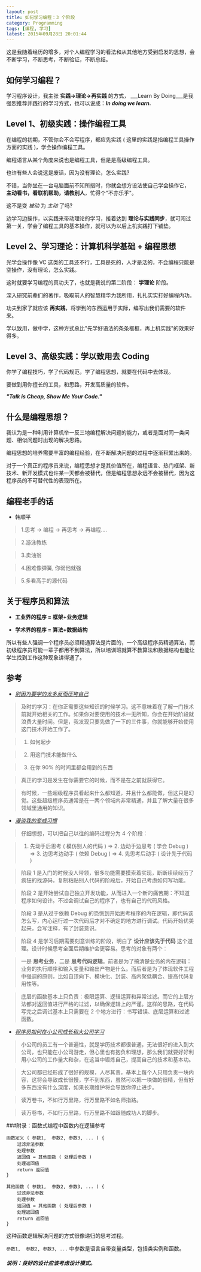 ```yaml
---
layout: post
title: 如何学习编程：3 个阶段
category: Programming
tags: [编程, 学习]
latest: 2015年09月28日 20:01:44
---
```


这是我随着经历的增多，对个人编程学习的看法和从其他地方受到启发的思想，会不断学习，不断思考，不断验证，不断总结。

如何学习编程？
-

学习程序设计，我主张 **实践->理论->再实践** 的方式， ___Learn By Doing___是我强烈推荐并践行的学习方式，也可以说成：___In doing we learn.___

Level 1、初级实践：操作编程工具
-

在编程的初期，不管你会不会写程序，都应先实践 ( 这里的实践是指编程工具操作方面的实践 )，学会操作编程工具。

编程语言从某个角度来说也是编程工具，但是是高级编程工具。

也许有些人会说这是废话，因为没有理论，怎么实践?

不错，当你坐在一台电脑面前不知所措时，你就会想方设法使自己学会操作它， **主动看书，看联机帮助，请教别人**，忙得个"不亦乐乎"。

这不是变 *被动* 为 *主动* 了吗?

边学习边操作，以实践来带动理论的学习，接着达到 **理论与实践同步**，就可闯过第一关，学会了编程工具的基本操作，就可以为以后上机实践打下铺垫。

Level 2、学习理论：计算机科学基础 + 编程思想
-

光学会操作像 VC 这类的工具还不行，工具是死的，人才是活的，不会编程只能是空操作，没有理论，怎么实践。

这时就要学习编程的真功夫了，也就是我说的第二阶段： **学理论** 阶段。

深入研究前辈们的著作，吸取前人的智慧精华为我所用，扎扎实实打好编程内功。

功夫到家了就应该 **再实践**，将学到的东西运用于实际，编写出我们需要的软件来。

学以致用，做中学，这种方式总比"先学好语法的条条框框，再上机实践"的效果好得多。

Level 3、高级实践：学以致用去 Coding
-

你学了编程技巧，学了代码规范，学了编程思想，就要在代码中去体现。

要做到用你擅长的工具，和思路，开发高质量的软件。

***"Talk is Cheap, Show Me Your Code."***


什么是编程思想？
-

我认为是一种利用计算机举一反三地编程解决问题的能力，或者是面对同一类问题、相似问题时出现的解决思路。

编程思想的培养需要丰富的编程经验，在不断解决问题的过程中逐渐积累出来的。

对于一个真正的程序员来说，编程思想才是其价值所在，编程语言、热门框架、新技术、新开发模式也许某一天都会被替代，但是编程思想永远不会被替代，因为这程序员的不可替代性的表现所在。

编程老手的话
-

- 韩顺平

> 1.思考 -> 编程 -> 再思考 -> 再编程....

> 2.游泳教练

> 3.卖油翁

> 4.困难像弹簧, 你弱他就强

> 5.多看高手的源代码

关于程序员和算法
-

- **工业界的程序 = 框架+业务逻辑**

- **学术界的程序 = 算法+数据结构**

所以有些人强调一个程序员必须精通算法是片面的，一个高级程序员精通算法，而初级程序员可能一辈子都用不到算法，所以培训班就算不教算法和数据结构也能让学生找到工作这种现象讲得通了。

参考
-

- *[别因为要学的太多反而压垮自己](http://blog.jobbole.com/73648/)*

> 及时的学习：在你正需要这些知识的时候学习。这不意味着在了解一门技术前就开始相关的工作。如果你对要使用的技术一无所知，你会在开始阶段就浪费大量时间。但是，我发现只要先做了一下的三件事，你就能够开始使用这门技术开始工作了。

> 1. 如何起步

> 2. 用这门技术能做什么

> 3. 在你 90% 的时间里都会用到的东西

> 真正的学习是发生在你需要它的时候，而不是在之前就获得它。

> 有时候，一些超级程序员看起来什么都知道，并且什么都能做，但这只是幻觉。这些超级程序员通常是在一两个领域内非常精通，并且了解大量在很多领域里通用的知识。

- *[漫谈我的变成习惯](http://blog.watsy0007.com/programming/2015/05/24/talk-about-my-programming-habit/)*

> 仔细想想，可以把自己以往的编码过程分为 4 个阶段：

> 1. 先动手后思考 ( 模仿别人的代码 ) => 2. 边动手边思考 ( 学会 Debug ) => 3. 边思考边动手 ( 依赖 Debug ) => 4. 先思考后动手 ( 设计先于代码 )

> 阶段 1 是入门的时候没人带领，很多功能需要摸索着实现，断断续续经历了疯狂的找源码，复制粘贴别人代码的阶段后，开始自己考虑如何写功能。

> 阶段 2 是开始尝试自己独立开发功能，从而进入一个新的痛苦期：不知道程序如何设计。不过会调试自己的程序了，也有自己的代码风格。

> 阶段 3 是从过于依赖 Debug 的恐慌到开始思考程序的内在逻辑，即代码该怎么写，内心运行过一次代码后才对不确定的地方进行调试。代码开始优美起来，会写注释，有了封装意识。

> 阶段 4 是学习后期需要刻意训练的阶段，明白了 **设计应该先于代码** 这个道理。设计时候思考全面后期维护会更容易。思考的对象有两个：

> 一是 **思考业务**，二是 **思考代码逻辑**。前者是为了搞清楚业务的内在逻辑：业务的执行顺序和输入变量和输出产物是什么。而后者是为了体现软件工程中强调的原则，比如自顶向下、模块化、封装、高内聚低耦合、提高代码复用性等。

> 底层的函数基本上只负责：极限运算、逻辑运算和异常过滤。而它的上层方法都对返回值进行严格的过滤，以确保逻辑上的严谨。这样的思路，在代码写完之后调试基本上只需要在 2 个地方进行：书写错误、底层运算和过滤函数。

- *[程序员如何在小公司成长和大公司学习](http://blog.jobbole.com/5179/)*

> 小公司的员工有一个普遍性，就是学历技术都很普通，无法很好的进入到大公司，也只能在小公司游走，但心里也有抱负和理想，那么我们就要好好利用小公司的工作量大和杂，在这当中锻炼自己，提高自己的技术和基本功。

> 大公司都已经形成了很好的规模，人尽其责，基本上每个人只用负责一块内容，这将会导致成长很慢，学不到东西，虽然可以把一块做的很精，但有好多东西没有什么深度，如果长期维护将会导致你停止进步。

> 读万卷书，不如行万里路，行万里路不如名师指路。

> 读万卷书，不如行万里路，行万里路不如跟随成功人的脚步。

###附录：函数式编程中函数内在逻辑参考

```
函数定义 ( 参数1,  参数2, 参数3, ... ) {
	过滤非法参数
	处理参数
	返回值 = 其他函数 ( 处理后参数 )
	处理返回值
	return 返回值
}

其他函数 ( 参数1,  参数2, 参数3, ... ) {
	过滤非法参数
	处理参数
	返回值 = 其他函数 ( 处理后参数 )
	处理返回值
	return 返回值
}
```

这种函数逻辑解决问题的方式很像递归的思考过程。

`参数1,  参数2, 参数3, ...` 中参数是语言自带变量类型，包括类实例和函数。

##### **说明**：良好的设计应该考虑设计模式。
 
